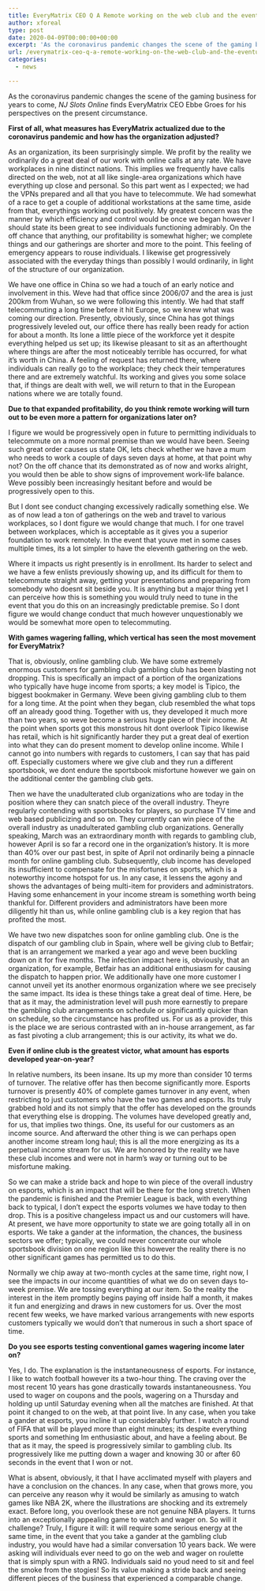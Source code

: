 ```yaml
---
title: EveryMatrix CEO Q A Remote working on the web club and the eventual fate of esports
author: xforeal 
type: post
date: 2020-04-09T00:00:00+00:00
excerpt: 'As the coronavirus pandemic changes the scene of the gaming business for a long time to come, NJ Slots Online finds EveryMatrix CEO Ebbe Groes for his perspectives on the current situation '
url: /everymatrix-ceo-q-a-remote-working-on-the-web-club-and-the-eventual-fate-of-esports/
categories:
  - news

---
```

As the coronavirus pandemic changes the scene of the gaming business for years to come, _NJ Slots Online_ finds EveryMatrix CEO Ebbe Groes for his perspectives on the present circumstance. 

**First of all, what measures has EveryMatrix actualized due to the coronavirus pandemic and how has the organization adjusted?** 

As an organization, its been surprisingly simple. We profit by the reality we ordinarily do a great deal of our work with online calls at any rate. We have workplaces in nine distinct nations. This implies we frequently have calls directed on the web, not at all like single-area organizations which have everything up close and personal. So this part went as I expected; we had the VPNs prepared and all that you have to telecommute. We had somewhat of a race to get a couple of additional workstations at the same time, aside from that, everythings working out positively. My greatest concern was the manner by which efficiency and control would be once we began however I should state its been great to see individuals functioning admirably. On the off chance that anything, our profitability is somewhat higher; we complete things and our gatherings are shorter and more to the point. This feeling of emergency appears to rouse individuals. I likewise get progressively associated with the everyday things than possibly I would ordinarily, in light of the structure of our organization. 

We have one office in China so we had a touch of an early notice and involvement in this. Weve had that office since 2006/07 and the area is just 200km from Wuhan, so we were following this intently. We had that staff telecommuting a long time before it hit Europe, so we knew what was coming our direction. Presently, obviously, since China has got things progressively leveled out, our office there has really been ready for action for about a month. Its lone a little piece of the workforce yet it despite everything helped us set up; its likewise pleasant to sit as an afterthought where things are after the most noticeably terrible has occurred, for what it&#8217;s worth in China. A feeling of request has returned there, where individuals can really go to the workplace; they check their temperatures there and are extremely watchful. Its working and gives you some solace that, if things are dealt with well, we will return to that in the European nations where we are totally found. 

**Due to that expanded profitability, do you think remote working will turn out to be even more a pattern for organizations later on?** 

I figure we would be progressively open in future to permitting individuals to telecommute on a more normal premise than we would have been. Seeing such great order causes us state OK, lets check whether we have a mum who needs to work a couple of days seven days at home, at that point why not? On the off chance that its demonstrated as of now and works alright, you would then be able to show signs of improvement work-life balance. Weve possibly been increasingly hesitant before and would be progressively open to this. 

But I dont see conduct changing excessively radically something else. We as of now lead a ton of gatherings on the web and travel to various workplaces, so I dont figure we would change that much. I for one travel between workplaces, which is acceptable as it gives you a superior foundation to work remotely. In the event that youve met in some cases multiple times, its a lot simpler to have the eleventh gathering on the web. 

Where it impacts us right presently is in enrollment. Its harder to select and we have a few enlists previously showing up, and its difficult for them to telecommute straight away, getting your presentations and preparing from somebody who doesnt sit beside you. It is anything but a major thing yet I can perceive how this is something you would truly need to tune in the event that you do this on an increasingly predictable premise. So I dont figure we would change conduct that much however unquestionably we would be somewhat more open to telecommuting. 

**With games wagering falling, which vertical has seen the most movement for EveryMatrix?** 

That is, obviously, online gambling club. We have some extremely enormous customers for gambling club gambling club has been blasting not dropping. This is specifically an impact of a portion of the organizations who typically have huge income from sports; a key model is Tipico, the biggest bookmaker in Germany. Weve been giving gambling club to them for a long time. At the point when they began, club resembled the what tops off an already good thing. Together with us, they developed it much more than two years, so weve become a serious huge piece of their income. At the point when sports got this monstrous hit dont overlook Tipico likewise has retail, which is hit significantly harder they put a great deal of exertion into what they can do present moment to develop online income. While I cannot go into numbers with regards to customers, I can say that has paid off. Especially customers where we give club and they run a different sportsbook, we dont endure the sportsbook misfortune however we gain on the additional center the gambling club gets. 

Then we have the unadulterated club organizations who are today in the position where they can snatch piece of the overall industry. Theyre regularly contending with sportsbooks for players, so purchase TV time and web based publicizing and so on. They currently can win piece of the overall industry as unadulterated gambling club organizations. Generally speaking, March was an extraordinary month with regards to gambling club, however April is so far a record one in the organization&#8217;s history. It is more than 40&percnt; over our past best, in spite of April not ordinarily being a pinnacle month for online gambling club. Subsequently, club income has developed its insufficient to compensate for the misfortunes on sports, which is a noteworthy income hotspot for us. In any case, it lessens the agony and shows the advantages of being multi-item for providers and administrators. Having some enhancement in your income stream is something worth being thankful for. Different providers and administrators have been more diligently hit than us, while online gambling club is a key region that has profited the most. 

We have two new dispatches soon for online gambling club. One is the dispatch of our gambling club in Spain, where well be giving club to Betfair; that is an arrangement we marked a year ago and weve been buckling down on it for five months. The infection impact here is, obviously, that an organization, for example, Betfair has an additional enthusiasm for causing the dispatch to happen prior. We additionally have one more customer I cannot unveil yet its another enormous organization where we see precisely the same impact. Its idea is these things take a great deal of time. Here, be that as it may, the administration level will push more earnestly to prepare the gambling club arrangements on schedule or significantly quicker than on schedule, so the circumstance has profited us. For us as a provider, this is the place we are serious contrasted with an in-house arrangement, as far as fast pivoting a club arrangement; this is our activity, its what we do. 

**Even if online club is the greatest victor, what amount has esports developed year-on-year?** 

In relative numbers, its been insane. Its up my more than consider 10 terms of turnover. The relative offer has then become significantly more. Esports turnover is presently 40&percnt; of complete games turnover in any event, when restricting to just customers who have the two games and esports. Its truly grabbed hold and its not simply that the offer has developed on the grounds that everything else is dropping. The volumes have developed greatly and, for us, that implies two things. One, its useful for our customers as an income source. And afterward the other thing is we can perhaps open another income stream long haul; this is all the more energizing as its a perpetual income stream for us. We are honored by the reality we have these club incomes and were not in harm&#8217;s way or turning out to be misfortune making. 

So we can make a stride back and hope to win piece of the overall industry on esports, which is an impact that will be there for the long stretch. When the pandemic is finished and the Premier League is back, with everything back to typical, I don&#8217;t expect the esports volumes we have today to then drop. This is a positive changeless impact us and our customers will have. At present, we have more opportunity to state we are going totally all in on esports. We take a gander at the information, the chances, the business sectors we offer; typically, we could never concentrate our whole sportsbook division on one region like this however the reality there is no other significant games has permitted us to do this. 

Normally we chip away at two-month cycles at the same time, right now, I see the impacts in our income quantities of what we do on seven days to-week premise. We are tossing everything at our item. So the reality the interest in the item promptly begins paying off inside half a month, it makes it fun and energizing and draws in new customers for us. Over the most recent few weeks, we have marked various arrangements with new esports customers typically we would don&#8217;t that numerous in such a short space of time. 

**Do you see esports testing conventional games wagering income later on?** 

Yes, I do. The explanation is the instantaneousness of esports. For instance, I like to watch football however its a two-hour thing. The craving over the most recent 10 years has gone drastically towards instantaneousness. You used to wager on coupons and the pools, wagering on a Thursday and holding up until Saturday evening when all the matches are finished. At that point it changed to on the web, at that point live. In any case, when you take a gander at esports, you incline it up considerably further. I watch a round of FIFA that will be played more than eight minutes; its despite everything sports and something Im enthusiastic about, and have a feeling about. Be that as it may, the speed is progressively similar to gambling club. Its progressively like me putting down a wager and knowing 30 or after 60 seconds in the event that I won or not. 

What is absent, obviously, it that I have acclimated myself with players and have a conclusion on the chances. In any case, when that grows more, you can perceive any reason why it would be similarly as amusing to watch games like NBA 2K, where the illustrations are shocking and its extremely exact. Before long, you overlook these are not genuine NBA players. It turns into an exceptionally appealing game to watch and wager on. So will it challenge? Truly, I figure it will: it will require some serious energy at the same time, in the event that you take a gander at the gambling club industry, you would have had a similar conversation 10 years back. We were asking will individuals ever need to go on the web and wager on roulette that is simply spun with a RNG. Individuals said no youd need to sit and feel the smoke from the stogies! So its value making a stride back and seeing different pieces of the business that experienced a comparable change.